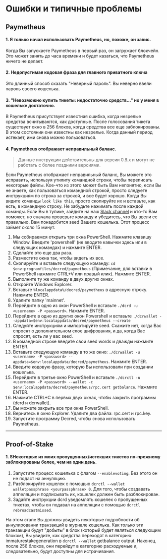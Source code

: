 # Ошибки и типичные проблемы 

## Paymetheus 

#### 1. Я только начал использовать Paymetheus, но, похоже, он завис. 

Когда Вы запускаете Paymetheus в первый раз, он загружает блокчейн. Это может занять
до часа времени и будет казаться, что Paymetheus ничего не делает.

#### 2.  Недопустимая кодовая фраза для главного приватного ключа

Это длинный способ сказать "Неверный пароль". Вы неверно ввели пароль своего 
кошелька.

#### 3. "Невозможно купить тикеты: недостаточно средств..." но у меня в кошельке достаточно. 

В Paymetheus присутствует известная ошибка, когда незрелые средства всчитываются, как доступные. После голосования тикета существует
окно в 256 блоков, когда средства все еще заблокированы. В этом состоянии они известны как незрелые. Когда данный период истекает,
ими снова можно пользоваться.

#### 4. Paymetheus отображает неправильный баланс. 

> Данные инструкции действительны для версии 0.8.x и могут не работать с более поздними версиями.

Если Paymetheus отображает неправильный баланс, Вы можете это исправить, используя утилиту командной строки, чтобы переписать некоторые файлы.
Кое-что из этого может быть Вам непонятно, если Вы не знаете, как пользоваться командной строкой, просто следуете инструкциям по строка за строкой, и все будет хорошо. Когда Вы видите команды `look like this`, просто скопируйте их и вставьте, как есть, в командную строку.
Не забудьте нажимать <ENTER> после каждой команды. Если Вы в тупике, зайдите на наш [Slack channel](https://decred.slack.com) и кто-то Вам поможет, но сначала проверьте команду и убедитесь, что Вы ввели ее правильно. Вам понадобится seed Вашего кошелька. Этот процесс займет около 15 минут.

1. Мы собираемся открыть три окна PowerShell. Нажмите клавишу Window. Введите 'powershell' (не вводите кавычки здесь или в следующих командах) и нажмите ENTER.
2. Сделайте это еще два раза.
3. Разместите окна так, чтобы видеть их все.
4. Скопируйте и вставьте следующую команду: `cd $env:programfiles/decred/paymetheus` (Примечание, для вставки в PowerShell нажмите CTRL+V или правый клик). Нажмите ENTER.
5. Выполните ту же команду в двух других окнах.
6. Откройте Windows Explorer.
7. Вставьте `%localappdata%/decred/paymetheus` в адресную строку. Нажмите ENTER.
8. Удалите папку 'mainnet'.
9. Перейдите в одно из окон PowerShell и вставьте `./dcrd -u <username> -P <password>`. Нажмите ENTER.
10. Перейдите в одно из других окон Powershell и вставьте `./dcrwallet --appdata=$env:localappdata/decred/paymetheus --create`
11. Следуйте инструкциям и импортируйте seed. Скажите нет, когда Вас спросят о дополнительном слое шифрования, и да, когда Вас спросят, есть ли у вас seed.
12. В командной строке введите свои seed words и дважды нажмите ENTER.
13. Вставьте следующую команду в то же окно: `./dcrwallet -u <username> -P <password> --appdata=$env:localappdata/decred/paymetheus`. Нажмите ENTER.
14. Введите кодовую фразу, которую Вы использовали при создании кошелька.
15. Перейдите в третье окно PowerShell и вставьте `./dcrctl -u <username> -P <password> --wallet -c $env:localappdata/decred/paymetheus/rpc.cert getbalance`. Нажмите ENTER.
16. Нажмите CTRL+C в первых двух окнах, чтобы закрыть программы (dcrd и dcrwallet).
17. Вы можете закрыть все три окна PowerShell.
18. Вернитесь в окно Explorer. Удалите два файла: rpc.cert и rpc.key.
19. Запустите программу Decred, чтобы снова использовать Paymetheus.

-----

## Proof-of-Stake 

#### 1. SНекоторые из моих пропущенных/истекших тикетов по-прежнему заблокированы более, чем на один день. 

1. Запустите процесс кошелька с флагом `--enablevoting`. Без этого он не подаст на аннуляцию.
2. Разблокируйте кошелек с помощью `dcrctl --wallet walletpassphrase <yourpassphrase> 0`. Для того, чтобы создавать аппеляции и подписывать их, кошелек должен быть разблокирован.
3. Задайте инструкции dcrd уведомлять кошелек о пропущенных тикетах, чтобы он подавал на аппеляции с помощью `dcrctl rebroadcastmissed`.


На этом этапе Вы должны увидеть некоторые подробности об аннулировании транзакций в журнале кошелька.
Как только эти транзакции будут "добыты" в блок (который будет являться следующим блоком),
Вы увидите, как средства переходят в категорию immaturestakegeneration в  `dcrctl --wallet`
getbalance output. Наконец, после 256 блоков, они перейдут в категорию расходуемые и, следовательно, будут доступны для истрачивания.
